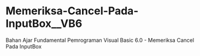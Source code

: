 # Memeriksa-Cancel-Pada-InputBox__VB6
Bahan Ajar Fundamental Pemrograman Visual Basic 6.0 - Memeriksa Cancel Pada InputBox
